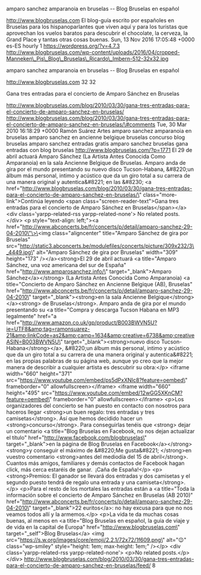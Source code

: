 amparo sanchez amparanoia en bruselas -- Blog Bruselas en español

http://www.blogbruselas.com El blog-guía escrito por españoles en
Bruselas para los hispanoparlantes que viven aquí y para los turistas
que aprovechan los vuelos baratos para descubrir el chocolate, la
cerveza, la Grand Place y tantas otras cosas buenas. Sun, 13 Nov 2016
17:05:48 +0000 es-ES hourly 1 https://wordpress.org/?v=4.7.3
http://www.blogbruselas.com/wp-content/uploads/2016/04/cropped-Manneken\_Pis\_Blog\_Bruselas\_Ricardo\_Imbern-512-32x32.jpg

amparo sanchez amparanoia en bruselas -- Blog Bruselas en español

http://www.blogbruselas.com 32 32

Gana tres entradas para el concierto de Amparo Sánchez en Bruselas

http://www.blogbruselas.com/blog/2010/03/30/gana-tres-entradas-para-el-concierto-de-amparo-sanchez-en-bruselas/
http://www.blogbruselas.com/blog/2010/03/30/gana-tres-entradas-para-el-concierto-de-amparo-sanchez-en-bruselas/\#comments
Tue, 30 Mar 2010 16:18:29 +0000 Ramón Suárez Artes amparo sanchez
amparanoia en bruselas amparo sanchez en ancienne belgique bruselas
concurso blog bruselas amparo sanchez entradas gratis amparo sanchez
bruselas gana entradas con blog bruselas
http://www.blogbruselas.com/?p=1771 El 29 de abril actuará Amparo
Sánchez (La Artista Antes Conocida Como Amparanoia) en la sala Ancienne
Belgique de Bruselas. Amparo anda de gira por el mundo presentando su
nuevo disco Tucson-Habana, &\#8220;un álbum más personal, intimo y
acústico que da un giro total a su carrera de una manera original y
autentica&\#8221; en las &\#8230; \<a
href=\"http://www.blogbruselas.com/blog/2010/03/30/gana-tres-entradas-para-el-concierto-de-amparo-sanchez-en-bruselas/\"
class=\"more-link\"\>Continúa leyendo \<span
class=\"screen-reader-text\"\>Gana tres entradas para el concierto de
Amparo Sánchez en Bruselas\</span\>\</a\>\<div class=\'yarpp-related-rss
yarpp-related-none\'\> No related posts. \</div\> \<p
style=\"text-align: left;\"\>\<a
href=\"http://www.abconcerts.be/fr/concerts/p/detail/amparo-sanchez-29-04-2010\"\>\<img
class=\"aligncenter\" title=\"Amparo Sánchez de gira por Bruselas\"
src=\"http://static3.abconcerts.be/modulefiles/concerts/picture/309x232/3\_4449.jpg\"
alt=\"Amparo Sánchez de gira por Bruselas\" width=\"309\" height=\"173\"
/\>\</a\>\<strong\>El 29 de abril actuará \<a title=\"Amparo Sánchez,
una voz americana del sur de España\"
href=\"http://www.amparosanchez.info/\" target=\"\_blank\"\>Amparo
Sánchez\</a\>\</strong\> (La Artista Antes Conocida Como Amparanoia) \<a
title=\"Concierto de Amparo Sánchez en Ancienne Belgique (AB),
Bruselas\"
href=\"http://www.abconcerts.be/fr/concerts/p/detail/amparo-sanchez-29-04-2010\"
target=\"\_blank\"\>\<strong\>en la sala Ancienne
Belgique\</strong\>\</a\>\<strong\> de Bruselas\</strong\>. Amparo anda
de gira por el mundo presentando su \<a title=\"Compra y descarga Tucson
Habana en MP3 legalmente\" href=\"a
href=&quot;http://www.amazon.co.uk/gp/product/B003BWVN5U?ie=UTF8&amp;tag=ramonsuarez-21&amp;linkCode=as2&amp;camp=1634&amp;creative=6738&amp;creativeASIN=B003BWVN5U\"
target=\"\_blank\"\>\<strong\>nuevo disco
Tucson-Habana\</strong\>\</a\>, &\#8220;un álbum más personal, intimo y
acústico que da un giro total a su carrera de una manera original y
autentica&\#8221; en las propias palabras de su página web, aunque yo
creo que la mejor manera de describir a cualquier artista es descubrir
su obra:\</p\> \<iframe width=\"660\" height=\"371\"
src=\"https://www.youtube.com/embed/ps5dPxXNIc8?feature=oembed\"
frameborder=\"0\" allowfullscreen\>\</iframe\> \<iframe width=\"660\"
height=\"495\"
src=\"https://www.youtube.com/embed/12wGG5XKnCM?feature=oembed\"
frameborder=\"0\" allowfullscreen\>\</iframe\> \<p\>Los organizadores
del concierto se han puesto en contacto con nosotros para haceros llegar
\<strong\>un buen regalo: tres entradas y tres camisetas\</strong\>. Así
que hemos decidido hacer un \<strong\>concurso\</strong\>. Para
conseguirlas tenéis que \<strong\> dejar un comentario \<a title=\"Blog
Bruselas en Facebook, no nos dejan actualizar el título\"
href=\"http://www.facebook.com/blogbruselas\" target=\"\_blank\"\>en la
página de Blog Bruselas en Facebook\</a\>\</strong\> \<strong\>y
conseguir el máximo de &\#8220;Me gusta&\#8221; \</strong\>en vuestro
comentario \<strong\>antes del mediodía del 15 de abril\</strong\>.
Cuantos más amigos, familiares y demás contactos de Facebook hagan
click, más cerca estaréis de ganar.  ¡Caña de España!\</p\>
\<p\>\<strong\>Premios: El ganador se llevará dos entradas y dos
camisetas y el segundo puesto tendrá de regalo una entrada y una
camiseta\</strong\>.\</p\> \<p\>Para el resto de los mortales las
entradas están a \<a title=\"Toda la información sobre el concierto de
Amparo Sánchez en Bruselas (AB 2010)\"
href=\"http://www.abconcerts.be/fr/concerts/p/detail/amparo-sanchez-29-04-2010\"
target=\"\_blank\"\>22 euritos\</a\>: no hay excusa para que no nos
veamos todos allí y la armemos.\</p\> \<p\>La vida te da muchas cosas
buenas, al menos en \<a title=\"Blog Bruselas en español, la guia de
viaje y de vida en la capital de Europa\"
href=\"http://www.blogbruselas.com\" target=\"\_self\"\>Blog
Bruselas\</a\> \<img
src=\"https://s.w.org/images/core/emoji/2.2.1/72x72/1f609.png\"
alt=\"😉\" class=\"wp-smiley\" style=\"height: 1em; max-height: 1em;\"
/\>\</p\> \<div class=\'yarpp-related-rss yarpp-related-none\'\> \<p\>No
related posts.\</p\> \</div\>
http://www.blogbruselas.com/blog/2010/03/30/gana-tres-entradas-para-el-concierto-de-amparo-sanchez-en-bruselas/feed/
8
